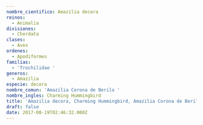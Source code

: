 ```yaml
---
nombre_cientifico: Amazilia decora
reinos:
  - Animalia
divisiones:
  - Chordata
clases:
  - Aves
ordenes:
  - Apodiformes
familias:
  - 'Trochilidae '
generos:
  - Amazilia
especie: decora
nombre_comun: 'Amazilia Corona de Berilo '
nombre_ingles: Charming Hummingbird
title: 'Amazilia decora, Charming Hummingbird, Amazilia Corona de Berilo '
draft: false
date: 2017-08-19T02:46:32.000Z
---
```


